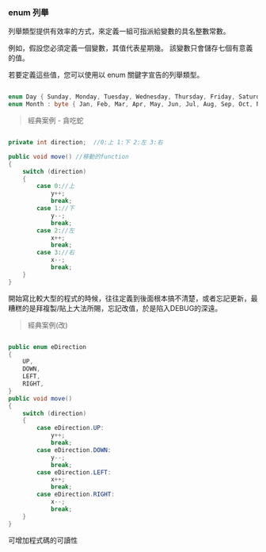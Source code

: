 ### enum 列舉

列舉類型提供有效率的方式，來定義一組可指派給變數的具名整數常數。

例如，假設您必須定義一個變數，其值代表星期幾。 該變數只會儲存七個有意義的值。 

若要定義這些值，您可以使用以 enum 關鍵字宣告的列舉類型。

``` C#

enum Day { Sunday, Monday, Tuesday, Wednesday, Thursday, Friday, Saturday };
enum Month : byte { Jan, Feb, Mar, Apr, May, Jun, Jul, Aug, Sep, Oct, Nov, Dec }; 

```

> 經典案例 - 貪吃蛇

``` C#

private int direction;  //0:上 1:下 2:左 3:右

public void move() //移動的function
{
    switch (direction)
    {
        case 0://上
            y++;
            break;
        case 1://下
            y--;
            break;
        case 2://左
            x++;
            break;
        case 3://右
            x--;
            break;
    }
}

```
開始寫比較大型的程式的時候，往往定義到後面根本搞不清楚，或者忘記更新，最糟糕的是拜複製/貼上大法所賜，忘記改值，於是陷入DEBUG的深遠。

> 經典案例(改)

``` C#

public enum eDirection
{
    UP,
    DOWN,
    LEFT,
    RIGHT,
}
public void move()
{
    switch (direction)
    {
        case eDirection.UP:
            y++;
            break;
        case eDirection.DOWN:
            y--;
            break;
        case eDirection.LEFT:
            x++;
            break;
        case eDirection.RIGHT:
            x--;
            break;
    }
}

```
可增加程式碼的可讀性